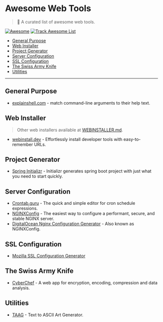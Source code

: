# Awesome Web Tools

> 🎉 A curated list of awesome web tools.

[![Awesome](https://raw.githubusercontent.com/sindresorhus/awesome/main/media/badge.svg)](https://github.com/sindresorhus/awesome) 
[![Track Awesome List](https://www.trackawesomelist.com/badge.svg)](https://www.trackawesomelist.com)

- [General Purpose](#general-purpose)
- [Web Installer](#web-installer)
- [Project Generator](#project-generator)
- [Server Configuration](#server-configuration)
- [SSL Configuration](#ssl-configuration)
- [The Swiss Army Knife](#the-swiss-army-knife)
- [Utilities](#utilities)

---

## General Purpose

- [explainshell.com](https://explainshell.com/) - match command-line arguments to their help text.

## Web Installer

> Other web installers available at [WEBINSTALLER.md](WEBINSTALLER.md).

- [webinstall.dev](https://webinstall.dev/) - Effortlessly install developer tools with easy-to-remember URLs.

## Project Generator

- [Spring Initializr](https://start.spring.io/) - Initializr generates spring boot project with just what you need to start quickly.

## Server Configuration

- [Crontab.guru](https://crontab.guru/) - The quick and simple editor for cron schedule expressions.
- [NGINXConfig](https://nginxconfig.io/) - The easiest way to configure a performant, secure, and stable NGINX server.
- [DigitalOcean Nginx Configuration Generator](https://www.digitalocean.com/community/tools/nginx) - Also known as NGINXConfig.

## SSL Configuration

- [Mozilla SSL Configuration Generator](https://ssl-config.mozilla.org/)

## The Swiss Army Knife

- [CyberChef](https://gchq.github.io/CyberChef) - A web app for encryption, encoding, compression and data analysis.

## Utilities

- [TAAG](http://patorjk.com/software/taag) - Text to ASCII Art Generator.
